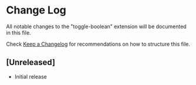 # Change Log
All notable changes to the "toggle-boolean" extension will be documented in this file.

Check [Keep a Changelog](http://keepachangelog.com/) for recommendations on how to structure this file.

## [Unreleased]
- Initial release